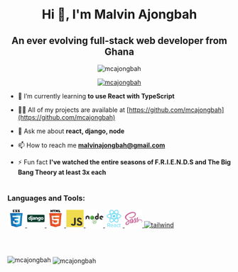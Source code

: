 <h1 align="center">Hi 👋, I'm Malvin Ajongbah</h1>
<h2 align="center">An ever evolving full-stack web developer from Ghana</h2>

<p align="center"> <img src="https://komarev.com/ghpvc/?username=mcajongbah&label=Profile%20views&color=0e75b6&style=flat" alt="mcajongbah" /> </p>

<p align="center"> <a href="https://twitter.com/mcajongbah" target="blank"><img src="https://img.shields.io/twitter/follow/mcajongbah?logo=twitter&style=for-the-badge" alt="mcajongbah" /></a> </p>

- 🌱 I’m currently learning **to use React with TypeScript**

- 👨‍💻 All of my projects are available at [https://github.com/mcajongbah](https://github.com/mcajongbah)

- 💬 Ask me about **react, django, node**

- 📫 How to reach me **malvinajongbah@gmail.com**

- ⚡ Fun fact **I've watched the entire seasons of F.R.I.E.N.D.S and The Big Bang Theory at least 3x each**
  <br>
  <br>

<h3 align="left">Languages and Tools:</h3>
<p align="left"> <a href="https://www.w3schools.com/css/" target="_blank"> <img src="https://raw.githubusercontent.com/devicons/devicon/master/icons/css3/css3-original-wordmark.svg" alt="css3" width="40" height="40"/> </a> <a href="https://www.djangoproject.com/" target="_blank"> <img src="https://raw.githubusercontent.com/devicons/devicon/master/icons/django/django-original.svg" alt="django" width="40" height="40"/> </a> <a href="https://www.w3.org/html/" target="_blank"> <img src="https://raw.githubusercontent.com/devicons/devicon/master/icons/html5/html5-original-wordmark.svg" alt="html5" width="40" height="40"/> </a> <a href="https://developer.mozilla.org/en-US/docs/Web/JavaScript" target="_blank"> <img src="https://raw.githubusercontent.com/devicons/devicon/master/icons/javascript/javascript-original.svg" alt="javascript" width="40" height="40"/> </a> <a href="https://nodejs.org" target="_blank"> <img src="https://raw.githubusercontent.com/devicons/devicon/master/icons/nodejs/nodejs-original-wordmark.svg" alt="nodejs" width="40" height="40"/> </a> <a href="https://reactjs.org/" target="_blank"> <img src="https://raw.githubusercontent.com/devicons/devicon/master/icons/react/react-original-wordmark.svg" alt="react" width="40" height="40"/> </a> <a href="https://sass-lang.com" target="_blank"> <img src="https://raw.githubusercontent.com/devicons/devicon/master/icons/sass/sass-original.svg" alt="sass" width="40" height="40"/> </a> <a href="https://tailwindcss.com/" target="_blank"> <img src="https://www.vectorlogo.zone/logos/tailwindcss/tailwindcss-icon.svg" alt="tailwind" width="40" height="40"/> </a> </p>

<br>
<br>
<p><img align="left" src="https://github-readme-stats.vercel.app/api/top-langs?username=mcajongbah&show_icons=true&locale=en&layout=compact" alt="mcajongbah" /></p>
<p>&nbsp;<img align="center" src="https://github-readme-stats.vercel.app/api?username=mcajongbah&show_icons=true&locale=en" alt="mcajongbah" /></p>
